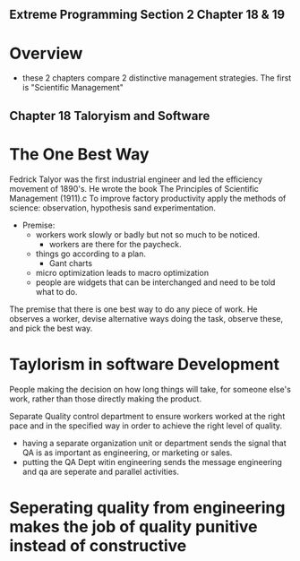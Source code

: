 ## Extreme Programming Section 2 Chapter 18 & 19

# Overview
- these 2 chapters compare 2 distinctive management strategies. The first is "Scientific Management" 

## Chapter 18 Taloryism and  Software
# The One Best Way
Fedrick Talyor was the first industrial engineer and led the efficiency movement of 1890's. He wrote the book The Principles of Scientific Management (1911).c To improve factory productivity apply the methods of science: observation, hypothesis sand experimentation.

- Premise: 
	- workers work slowly or badly but not so much to be noticed.
		- workers are there for the paycheck.
	- things go according to a plan.
		- Gant charts
	- micro optimization leads to macro optimization
	- people are widgets that can be interchanged and need to be told what to do.

The premise that there is one best way to do any piece of work. He observes a worker, devise alternative ways doing the task, observe these, and pick the best way.

# Taylorism in software Development 
People making the decision on how long things will take, for someone else's work, rather than those directly making the product.

Separate Quality control department to ensure workers worked at the right pace and in the specified way in order to achieve the right level of quality.

- having a separate organization unit or department sends the signal that QA is as important as engineering, or marketing or sales. 
- putting the QA Dept witin engineering sends the message engineering and qa are seperate and parallel activities.

# Seperating quality from engineering makes the job of quality punitive instead of constructive